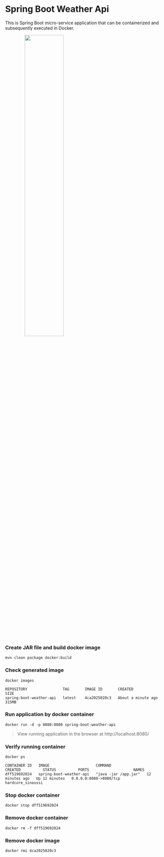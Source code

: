 # Spring Boot Weather Api

This is Spring Boot micro-service application that can be containerized and subsequently executed in Docker.

<img src='https://www.mirsikora.cz/images/projects/spring_weather_api.png' width="50%" style="text-align:center;">

### Create JAR file and build docker image
```
mvn clean package docker:build
```

### Check generated image
```
docker images
```
```
REPOSITORY                TAG       IMAGE ID       CREATED              SIZE
spring-boot-weather-api   latest    4ca2025020c3   About a minute ago   315MB
```

### Run application by docker container
```
docker run -d -p 8080:8080 spring-boot-weather-api 
```

>View running application in the browser at http://localhost:8080/

### Verify running container
```
docker ps
```
```
CONTAINER ID   IMAGE                     COMMAND                CREATED          STATUS          PORTS                    NAMES
dff519692024   spring-boot-weather-api   "java -jar /app.jar"   12 minutes ago   Up 12 minutes   0.0.0.0:8080->8080/tcp   hardcore_sinoussi
```

### Stop docker container
```
docker stop dff519692024
```

### Remove docker container 
```
docker rm -f dff519692024
```

### Remove docker image 
```
docker rmi 4ca2025020c3
```
